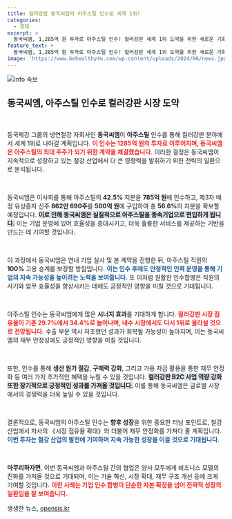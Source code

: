```yaml
---
title: 컬러강판 동국씨엠의 아주스틸 인수로 세계 1위!
categories:
  - 경제
excerpt: >
  동국씨엠, 1,285억 원 투자로 아주스틸 인수! 컬러강판 세계 1위 도약을 위한 새로운 기회가 열렸다. 인수로 점유율 34.4% 확보, 직원 100% 고용 승계 방침도 눈길을 끈다. 클릭해 더 알아보세요!
feature_text: >
  동국씨엠, 1,285억 원 투자로 아주스틸 인수! 컬러강판 세계 1위 도약을 위한 새로운 기회가 열렸다. 인수로 점유율 34.4% 확보, 직원 100% 고용 승계 방침도 눈길을 끈다. 클릭해 더 알아보세요!
image: 'https://www.behealthy4u.com/wp-content/uploads/2024/06/news.jpg'
---
```


<p><img src="https://www.behealthy4u.com/wp-content/uploads/2024/06/news.jpg" alt="info 속보" /></p>

<h2 data-ke-size="size26">동국씨엠, 아주스틸 인수로 컬러강판 시장 도약</h2>

<p data-ke-size="size16">&nbsp;</p>

<p>동국제강 그룹의 냉연철강 자회사인 <strong>동국씨엠</strong>이 <strong>아주스틸</strong> 인수를 통해 컬러강판 분야에서 세계 1위로 나아갈 계획입니다. <b><span style="color: #ee2323;">이 인수는 1285억 원의 투자로 이루어지며, 동국씨엠은 아주스틸의 최대 주주가 되기 위한 계약을 체결했습니다.</span></b> 이러한 결정은 동국씨엠이 지속적으로 성장하고 있는 철강 산업에서 더 큰 영향력을 발휘하기 위한 전략의 일환으로 분석됩니다.</p>

<p data-ke-size="size16">&nbsp;</p>

<p>동국씨엠은 이사회를 통해 아주스틸의 <strong>42.5%</strong> 지분을 <strong>785억 원</strong>에 인수하고, 제3자 배정 유상증자 신주 <strong>862만 690주</strong>를 <strong>500억 원</strong>에 구입하여 총 <strong>56.6%</strong>의 지분을 확보할 예정입니다. <b><span style="background-color: #21538527;">이로 인해 동국씨엠은 실질적으로 아주스틸을 종속기업으로 편입하게 됩니다.</span></b> 이는 기업 운영에 있어 효율성을 증대시키고, 더욱 훌륭한 서비스를 제공하는 기반을 만드는 데 기여할 것입니다.</p>

<p data-ke-size="size16">&nbsp;</p>

<p>이 과정에서 동국씨엠은 연내 기업 실사 및 본 계약을 진행한 뒤, 아주스틸 직원의 <strong>100%</strong> 고용 승계를 보장할 방침입니다. <b><span style="color: #1a5490;">이는 인수 후에도 안정적인 인력 운영을 통해 기업의 지속 가능성을 높이려는 노력을 보여줍니다.</span></b> 또 이처럼 원활한 인수합병은 직원의 사기와 업무 효율성을 향상시키는 데에도 긍정적인 영향을 미칠 것으로 기대됩니다.</p>

<p data-ke-size="size16">&nbsp;</p>

<p>아주스틸 인수는 동국씨엠에게 많은 <strong>시너지 효과</strong>를 기대하게 합니다. <b><span style="color: #ee2323;">컬러강판 시장 점유율이 기존 <strong>29.7%</strong>에서 <strong>34.4%</strong>로 늘어나며, 내수 시장에서도 다시 <strong>1위</strong>로 올라설 것으로 전망됩니다.</span></b> 수출 부문 역시 저조했던 성과가 회복될 가능성이 높아지며, 이는 동국씨엠의 재무 안정성에도 긍정적인 영향을 미칠 것입니다.</p>

<p data-ke-size="size16">&nbsp;</p>

<p>또한, 인수를 통해 <strong>생산 원가 절감</strong>, <strong>구매력 강화</strong>, 그리고 가용 자금 활용을 통한 재무 안정화 등 여러 가지 추가적인 혜택을 누릴 수 있을 것입니다. <b><span style="background-color: #21538527;">컬러강판 B2C 사업 역량 강화 또한 장기적으로 긍정적인 성과를 가져올 것입니다.</span></b> 이를 통해 동국씨엠은 글로벌 시장에서의 경쟁력을 더욱 높일 수 있을 것입니다.</p>

<p data-ke-size="size16">&nbsp;</p>

<p>결론적으로, 동국씨엠의 아주스틸 인수는 <strong>향후 성장</strong>을 위한 중요한 터닝 포인트로, 철강 산업에서 자사의 《시장 점유율 확대》와 더불어 재무 안정화를 가져다 줄 계획입니다. <b><span style="color: #1a5490;">이번 투자는 철강 산업의 발전에 기여하며 지속 가능한 성장을 이끌 것으로 기대됩니다.</span></b></p>

<p data-ke-size="size16">&nbsp;</p>

<p><strong>마무리하자면</strong>, 이번 동국씨엠과 아주스틸 간의 협업은 양사 모두에게 비즈니스 모델의 진화를 가져올 것으로 기대되며, 이는 기술 혁신, 시장 확대, 재무 구조 개선 등에 크게 기여할 것입니다. <b><span style="color: #ee2323;">이런 사례는 기업 인수 합병이 단순한 자본 확장을 넘어 전략적 성장의 일환임을 잘 보여줍니다.</span></b></p>
생생한 뉴스, <a href="https://opensis.kr" rel="dofollow">opensis.kr</a>


